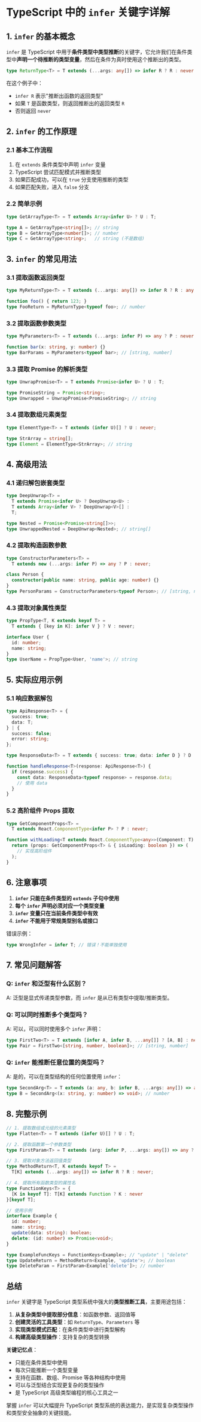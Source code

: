 # TypeScript 中的 `infer` 关键字详解

## 1. `infer` 的基本概念

`infer` 是 TypeScript 中用于**条件类型中类型推断**的关键字，它允许我们在条件类型中**声明一个待推断的类型变量**，然后在条件为真时使用这个推断出的类型。

```typescript
type ReturnType<T> = T extends (...args: any[]) => infer R ? R : never;
```

在这个例子中：
- `infer R` 表示"推断出函数的返回类型"
- 如果 `T` 是函数类型，则返回推断出的返回类型 `R`
- 否则返回 `never`

## 2. `infer` 的工作原理

### 2.1 基本工作流程

1. 在 `extends` 条件类型中声明 `infer` 变量
2. TypeScript 尝试匹配模式并推断类型
3. 如果匹配成功，可以在 `true` 分支使用推断的类型
4. 如果匹配失败，进入 `false` 分支

### 2.2 简单示例

```typescript
type GetArrayType<T> = T extends Array<infer U> ? U : T;

type A = GetArrayType<string[]>; // string
type B = GetArrayType<number[]>; // number
type C = GetArrayType<string>;   // string (不是数组)
```

## 3. `infer` 的常见用法

### 3.1 提取函数返回类型

```typescript
type MyReturnType<T> = T extends (...args: any[]) => infer R ? R : any;

function foo() { return 123; }
type FooReturn = MyReturnType<typeof foo>; // number
```

### 3.2 提取函数参数类型

```typescript
type MyParameters<T> = T extends (...args: infer P) => any ? P : never;

function bar(x: string, y: number) {}
type BarParams = MyParameters<typeof bar>; // [string, number]
```

### 3.3 提取 Promise 的解析类型

```typescript
type UnwrapPromise<T> = T extends Promise<infer U> ? U : T;

type PromiseString = Promise<string>;
type Unwrapped = UnwrapPromise<PromiseString>; // string
```

### 3.4 提取数组元素类型

```typescript
type ElementType<T> = T extends (infer U)[] ? U : never;

type StrArray = string[];
type Element = ElementType<StrArray>; // string
```

## 4. 高级用法

### 4.1 递归解包嵌套类型

```typescript
type DeepUnwrap<T> = 
  T extends Promise<infer U> ? DeepUnwrap<U> :
  T extends Array<infer V> ? DeepUnwrap<V>[] :
  T;

type Nested = Promise<Promise<string[]>>;
type UnwrappedNested = DeepUnwrap<Nested>; // string[]
```

### 4.2 提取构造函数参数

```typescript
type ConstructorParameters<T> = 
  T extends new (...args: infer P) => any ? P : never;

class Person {
  constructor(public name: string, public age: number) {}
}
type PersonParams = ConstructorParameters<typeof Person>; // [string, number]
```

### 4.3 提取对象属性类型

```typescript
type PropType<T, K extends keyof T> = 
  T extends { [key in K]: infer V } ? V : never;

interface User {
  id: number;
  name: string;
}
type UserName = PropType<User, 'name'>; // string
```

## 5. 实际应用示例

### 5.1 响应数据解包

```typescript
type ApiResponse<T> = {
  success: true;
  data: T;
} | {
  success: false;
  error: string;
};

type ResponseData<T> = T extends { success: true; data: infer D } ? D : never;

function handleResponse<T>(response: ApiResponse<T>) {
  if (response.success) {
    const data: ResponseData<typeof response> = response.data;
    // 使用 data
  }
}
```

### 5.2 高阶组件 Props 提取

```typescript
type GetComponentProps<T> = 
  T extends React.ComponentType<infer P> ? P : never;

function withLoading<T extends React.ComponentType<any>>(Component: T) {
  return (props: GetComponentProps<T> & { isLoading: boolean }) => (
    // 实现高阶组件
  );
}
```

## 6. 注意事项

1. **`infer` 只能在条件类型的 `extends` 子句中使用**
2. **每个 `infer` 声明必须对应一个类型变量**
3. **`infer` 变量只在当前条件类型中有效**
4. **`infer` 不能用于常规类型别名或接口**

错误示例：
```typescript
type WrongInfer = infer T; // 错误！不能单独使用
```

## 7. 常见问题解答

### Q: `infer` 和泛型有什么区别？

A: 泛型是显式传递类型参数，而 `infer` 是从已有类型中提取/推断类型。

### Q: 可以同时推断多个类型吗？

A: 可以，可以同时使用多个 `infer` 声明：

```typescript
type FirstTwo<T> = T extends [infer A, infer B, ...any[]] ? [A, B] : never;
type Pair = FirstTwo<[string, number, boolean]>; // [string, number]
```

### Q: `infer` 能推断任意位置的类型吗？

A: 是的，可以在类型结构的任何位置使用 `infer`：

```typescript
type SecondArg<T> = T extends (a: any, b: infer B, ...args: any[]) => any ? B : never;
type B = SecondArg<(x: string, y: number) => void>; // number
```

## 8. 完整示例

```typescript
// 1. 提取数组或元组的元素类型
type Flatten<T> = T extends (infer U)[] ? U : T;

// 2. 提取函数第一个参数类型
type FirstParam<T> = T extends (arg: infer P, ...args: any[]) => any ? P : never;

// 3. 提取对象方法返回值类型
type MethodReturn<T, K extends keyof T> = 
  T[K] extends (...args: any[]) => infer R ? R : never;

// 4. 提取所有函数类型的属性名
type FunctionKeys<T> = {
  [K in keyof T]: T[K] extends Function ? K : never
}[keyof T];

// 使用示例
interface Example {
  id: number;
  name: string;
  update(data: string): boolean;
  delete: (id: number) => Promise<void>;
}

type ExampleFuncKeys = FunctionKeys<Example>; // "update" | "delete"
type UpdateReturn = MethodReturn<Example, 'update'>; // boolean
type DeleteParam = FirstParam<Example['delete']>; // number
```

## 总结

`infer` 关键字是 TypeScript 类型系统中强大的**类型推断工具**，主要用途包括：

1. **从复杂类型中提取部分信息**：如函数参数、返回值等
2. **创建灵活的工具类型**：如 `ReturnType`、`Parameters` 等
3. **实现类型模式匹配**：在条件类型中进行类型解构
4. **构建高级类型操作**：支持复杂的类型转换

**关键记忆点**：
- 只能在条件类型中使用
- 每次只能推断一个类型变量
- 支持在函数、数组、Promise 等各种结构中使用
- 可以与泛型结合实现更复杂的类型操作
- 是 TypeScript 高级类型编程的核心工具之一

掌握 `infer` 可以大幅提升 TypeScript 类型系统的表达能力，是实现复杂类型操作和类型安全抽象的关键技能。

